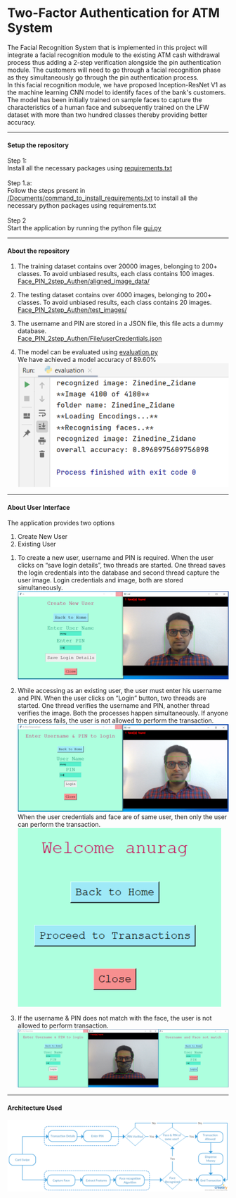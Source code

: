 # Two-Factor Authentication for ATM System
The Facial Recognition System that is implemented in this project will integrate a facial recognition module to the existing ATM cash withdrawal process thus adding a 2-step verification alongside the pin authentication module.
The customers will need to go through a facial recognition phase as they simultaneously go through the pin authentication process.
<br/>In this facial recognition module, we have proposed Inception-ResNet V1 as the machine learning CNN model to identify faces of the bank's customers.
The model has been initially trained on sample faces to capture the characteristics of a human face and subsequently trained on the LFW dataset with more than two hundred classes thereby providing better accuracy.

---------------
#### Setup the repository
Step 1:
<br/>Install all the necessary packages using [requirements.txt](https://github.com/Big-Data-And-Data-Analytics/Face_PIN_2step_Authen/blob/master/Documents/requirements.txt)
<br/>
<br/>Step 1.a:
<br/>Follow the steps present in [/Documents/command_to_install_requirements.txt](https://github.com/Big-Data-And-Data-Analytics/Face_PIN_2step_Authen/blob/master/Documents/command_to_install_requirements.txt) to install all the necessary python packages using requirements.txt
<br/>
<br/>Step 2
<br/>Start the application by running the python file [gui.py](https://github.com/Big-Data-And-Data-Analytics/Face_PIN_2step_Authen/blob/master/gui.py)

---------------
#### About the repository
1. The training dataset contains over 20000 images, belonging to 200+ classes. To avoid unbiased results, each class contains 100 images.
<br/>[Face_PIN_2step_Authen/aligned_image_data/](https://github.com/Big-Data-And-Data-Analytics/Face_PIN_2step_Authen/tree/master/aligned_image_data)
  
2. The testing dataset contains over 4000 images, belonging to 200+ classes. To avoid unbiased results, each class contains 20 images.
<br/>[Face_PIN_2step_Authen/test_images/](https://github.com/Big-Data-And-Data-Analytics/Face_PIN_2step_Authen/tree/master/test_images)
  
3. The username and PIN are stored in a JSON file, this file acts a dummy database.
<br/>[Face_PIN_2step_Authen/File/userCredentials.json](https://github.com/Big-Data-And-Data-Analytics/Face_PIN_2step_Authen/blob/master/File/userCredentials.json)
  
4. The model can be evaluated using [evaluation.py](https://github.com/Big-Data-And-Data-Analytics/Face_PIN_2step_Authen/blob/master/evaluation.py)
<br/>We have achieved a model accuracy of 89.60%
<br/>![Alt text](https://github.com/Big-Data-And-Data-Analytics/Face_PIN_2step_Authen/blob/master/screenshots/Test4100_89.PNG  "Model Accuracy")

---------------
#### About User Interface
The application provides two options
1. Create New User
2. Existing User
<!-- -->
1. To create a new user, username and PIN is required.
When the user clicks on “save login details”, two threads are started.
One thread saves the login credentials into the database and second thread capture the user image. Login credentials and image, both are stored simultaneously.
<br/>![Alt text](https://github.com/Big-Data-And-Data-Analytics/Face_PIN_2step_Authen/blob/master/screenshots/UI/Create%20New%20User.PNG "Create New User")
  
2. While accessing as an existing user, the user must enter his username and PIN. When the user clicks on “Login” button, two threads are started. One thread verifies the username and PIN, another thread verifies the image.	Both the processes happen simultaneously.	If anyone the process fails, the user is not allowed to perform the transaction.
<br/>![Alt text](https://github.com/Big-Data-And-Data-Analytics/Face_PIN_2step_Authen/blob/master/screenshots/UI/2%20step_PIN_Face.PNG "Existing User")
<br/>When the user credentials and face are of same user, then only the user can perform the transaction.
<br/>![Alt text](https://github.com/Big-Data-And-Data-Analytics/Face_PIN_2step_Authen/blob/master/screenshots/UI/Face_PIN_same%20user.PNG "User credential & Face Match")
  
3. If the username & PIN does not match with the face, the user is not allowed to perform transaction.
<br/>![Alt text](https://github.com/Big-Data-And-Data-Analytics/Face_PIN_2step_Authen/blob/master/screenshots/UI/Login%20with%20mask3.PNG "User credential & Face NOT Match")
--------------
#### Architecture Used
![Alt text](https://github.com/Big-Data-And-Data-Analytics/Face_PIN_2step_Authen/blob/master/screenshots/Architecture%20Used.png "Architecture Used")
